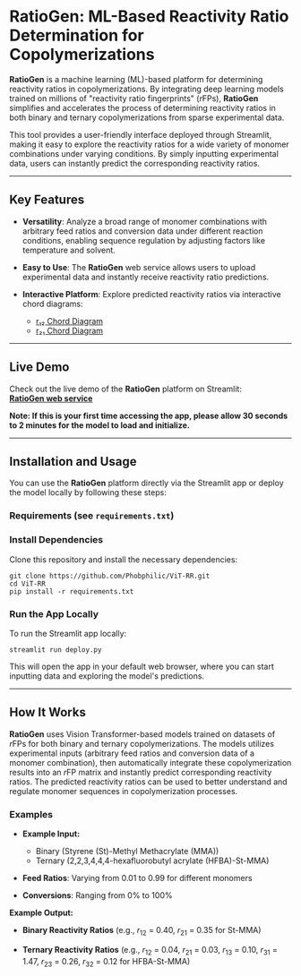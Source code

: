 # RatioGen: ML-Based Reactivity Ratio Determination for Copolymerizations

**RatioGen** is a machine learning (ML)-based platform for determining reactivity ratios in copolymerizations. By integrating deep learning models trained on millions of "reactivity ratio fingerprints" (*r*FPs), **RatioGen** simplifies and accelerates the process of determining reactivity ratios in both binary and ternary copolymerizations from sparse experimental data.

This tool provides a user-friendly interface deployed through Streamlit, making it easy to explore the reactivity ratios for a wide variety of monomer combinations under varying conditions. By simply inputting experimental data, users can instantly predict the corresponding reactivity ratios.

---

## Key Features

- **Versatility**: Analyze a broad range of monomer combinations with arbitrary feed ratios and conversion data under different reaction conditions, enabling sequence regulation by adjusting factors like temperature and solvent.

- **Easy to Use**: The **RatioGen** web service allows users to upload experimental data and instantly receive reactivity ratio predictions.
  
- **Interactive Platform**: Explore predicted reactivity ratios via interactive chord diagrams:
    - [r₁₂ Chord Diagram](https://codepen.io/Phobphilic/full/ZYzbpJV)
    - [r₂₁ Chord Diagram](https://codepen.io/Phobphilic/full/ogvGLgG)

---

## Live Demo

Check out the live demo of the **RatioGen** platform on Streamlit:  
[**RatioGen web service**](https://ratiogen.streamlit.app/)

**Note: If this is your first time accessing the app, please allow 30 seconds to 2 minutes for the model to load and initialize.**

---

## Installation and Usage

You can use the **RatioGen** platform directly via the Streamlit app or deploy the model locally by following these steps:

### Requirements (see `requirements.txt`)

### Install Dependencies

Clone this repository and install the necessary dependencies:

```
git clone https://github.com/Phobphilic/ViT-RR.git
cd ViT-RR
pip install -r requirements.txt
```

### Run the App Locally
To run the Streamlit app locally:
```
streamlit run deploy.py
```
This will open the app in your default web browser, where you can start inputting data and exploring the model's predictions.

---

## How It Works
**RatioGen** uses Vision Transformer-based models trained on datasets of *r*FPs for both binary and ternary copolymerizations. The models utilizes experimental inputs (arbitrary feed ratios and conversion data of a monomer combination), then automatically integrate these copolymerization results into an *r*FP matrix and instantly predict corresponding reactivity ratios. The predicted reactivity ratios can be used to better understand and regulate monomer sequences in copolymerization processes.

### Examples
- **Example Input:**
  - Binary (Styrene (St)-Methyl Methacrylate (MMA))
  - Ternary (2,2,3,4,4,4-hexafluorobutyl acrylate (HFBA)-St-MMA)

- **Feed Ratios**: Varying from 0.01 to 0.99 for different monomers

- **Conversions**: Ranging from 0% to 100%

**Example Output:**
- **Binary Reactivity Ratios** (e.g., *r*<sub>12</sub> = 0.40, *r*<sub>21</sub> = 0.35 for St-MMA)

- **Ternary Reactivity Ratios** (e.g., *r*<sub>12</sub> = 0.04, *r*<sub>21</sub> = 0.03, *r*<sub>13</sub> = 0.10, *r*<sub>31</sub> = 1.47, *r*<sub>23</sub> = 0.26, *r*<sub>32</sub> = 0.12 for HFBA-St-MMA)
